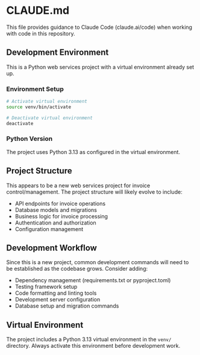 # CLAUDE.md

This file provides guidance to Claude Code (claude.ai/code) when working with code in this repository.

## Development Environment

This is a Python web services project with a virtual environment already set up.

### Environment Setup
```bash
# Activate virtual environment
source venv/bin/activate

# Deactivate virtual environment  
deactivate
```

### Python Version
The project uses Python 3.13 as configured in the virtual environment.

## Project Structure

This appears to be a new web services project for invoice control/management. The project structure will likely evolve to include:
- API endpoints for invoice operations
- Database models and migrations
- Business logic for invoice processing
- Authentication and authorization
- Configuration management

## Development Workflow

Since this is a new project, common development commands will need to be established as the codebase grows. Consider adding:
- Dependency management (requirements.txt or pyproject.toml)
- Testing framework setup
- Code formatting and linting tools
- Development server configuration
- Database setup and migration commands

## Virtual Environment

The project includes a Python 3.13 virtual environment in the `venv/` directory. Always activate this environment before development work.